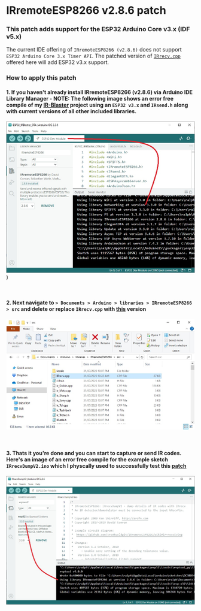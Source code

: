 # IRremoteESP8266 v2.8.6 patch

###  This patch adds support for the ESP32 Arduino Core v3.x (IDF v5.x)

The current IDE offering of `IRremoteESP8266 (v2.8.6)` does not support `ESP32 Arduino Core 3.x Timer API`.
The patched version of [`IRrecv.cpp`](https://github.com/macca448/IRremoteESP8266_patch/tree/main/IRRemoteESP8266_patch) offered here will add ESP32 v3.x support.

### How to apply this patch  

####  1.  If you haven't already install IRremoteESP8266 (v2.8.6) via Arduino IDE Library Manager - NOTE: The following image shows an error free compile of my [IR-Blaster](https://github.com/macca448/ESP-IR-Blaster) project using an `ESP32 v3.x` and `IRsend.h` along with current versions of all other included libraries.  

   ![](https://github.com/macca448/IRremoteESP8266_patch/blob/main/assets/images/IDE_compile.jpg))  

<br>
  
####  2.  Next navigate to `> Documents > Arduino > libraries > IRremoteESP8266 > src` and delete or replace `IRrecv.cpp` with [this](https://github.com/macca448/IRremoteESP8266_patch/tree/main/IRRemoteESP8266_patch) version

 ![](https://github.com/macca448/IRremoteESP8266_patch/blob/main/assets/images/IRrecv_cpp_location.jpg)

<br>
   
####  3.  Thats it you're done and you can start to capture or send IR codes. Here's an image of an error free compile for the example sketch `IRrecvDumpV2.ino` which I physcally used to successfully test this [patch](https://github.com/macca448/IRremoteESP8266_patch/tree/main/IRRemoteESP8266_patch)  
  
  ![](https://github.com/macca448/IRremoteESP8266_patch/blob/main/assets/images/IDE_compile_IRrecv.jpg)





